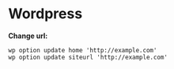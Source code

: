 # Wordpress

**Change url:**
```
wp option update home 'http://example.com'
wp option update siteurl 'http://example.com'
```
